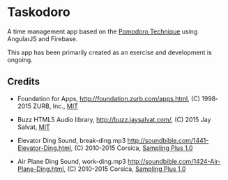 # Taskodoro

A time management app based on the [Pomodoro Technique](https://en.wikipedia.org/wiki/Pomodoro_Technique) using AngularJS and Firebase.

This app has been primarily created as an exercise and development is ongoing.

## Credits

* Foundation for Apps, http://foundation.zurb.com/apps.html, (C) 1998‐2015 ZURB, Inc., [MIT](https://opensource.org/licenses/MIT)

* Buzz HTML5 Audio library, http://buzz.jaysalvat.com/, (C) 2015 Jay Salvat, [MIT](https://opensource.org/licenses/MIT)

* Elevator Ding Sound, break-ding.mp3 http://soundbible.com/1441-Elevator-Ding.html, (C) 2010-2015 Corsica, [Sampling Plus 1.0](https://creativecommons.org/licenses/sampling+/1.0/)

* Air Plane Ding Sound, work-ding.mp3 http://soundbible.com/1424-Air-Plane-Ding.html, (C) 2010-2015 Corsica, [Sampling Plus 1.0](https://creativecommons.org/licenses/sampling+/1.0/)
